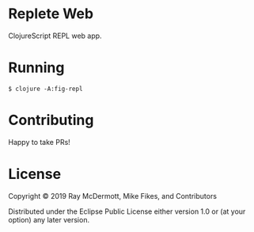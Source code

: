 # Replete Web

ClojureScript REPL web app.

# Running

`$ clojure -A:fig-repl`

# Contributing

Happy to take PRs!

# License

Copyright © 2019 Ray McDermott, Mike Fikes, and Contributors

Distributed under the Eclipse Public License either version 1.0 or (at your option) any later version.
